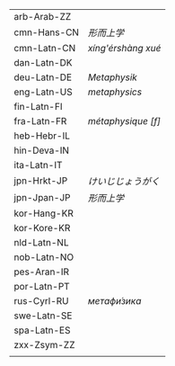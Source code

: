 | | |
|-|-|
| arb-Arab-ZZ |  |
| cmn-Hans-CN | _形而上学_ |
| cmn-Latn-CN | _xíng'érshàng xué_ |
| dan-Latn-DK |  |
| deu-Latn-DE | _Metaphysik_ |
| eng-Latn-US | _metaphysics_ |
| fin-Latn-FI |  |
| fra-Latn-FR | _métaphysique [f]_ |
| heb-Hebr-IL |  |
| hin-Deva-IN |  |
| ita-Latn-IT |  |
| jpn-Hrkt-JP | _けいじじょうがく_ |
| jpn-Jpan-JP | _形而上学_ |
| kor-Hang-KR |  |
| kor-Kore-KR |  |
| nld-Latn-NL |  |
| nob-Latn-NO |  |
| pes-Aran-IR |  |
| por-Latn-PT |  |
| rus-Cyrl-RU | _метафи́зика_ |
| swe-Latn-SE |  |
| spa-Latn-ES |  |
| zxx-Zsym-ZZ |  |
|  |  |
